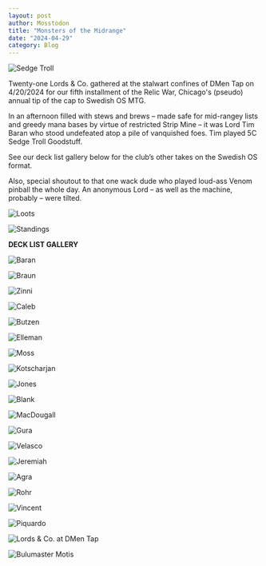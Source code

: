 ```yaml
---
layout: post
author: Mosstodon
title: "Monsters of the Midrange"
date: "2024-04-29"
category: Blog
---
```


![Sedge Troll](/assets/images/banners/sedge-troll.jpg)

Twenty-one Lords & Co. gathered at the stalwart confines of DMen Tap on 4/20/2024 for our fifth installment of the Relic War, Chicago's (pseudo) annual tip of the cap to Swedish OS MTG.

In an afternoon filled with stews and brews – made safe for mid-rangey lists and greedy mana bases by virtue of restricted Strip Mine – it was Lord Tim Baran who stood undefeated atop a pile of vanquished foes. Tim played 5C Sedge Troll Goodstuff.

See our deck list gallery below for the club’s other takes on the Swedish OS format.

Also, special shoutout to that one wack dude who played loud-ass Venom pinball the whole day. An anonymous Lord – as well as the machine, probably – were tilted.

![Loots](/assets/images/relicwarV2024/loots.jpg)

![Standings](/assets/images/relicwarV2024/relicwarVstandings.JPG)

**DECK LIST GALLERY**

![Baran](/assets/images/relicwarV2024/decklists/baran.png)

![Braun](/assets/images/relicwarV2024/decklists/braun.jpg)

![Zinni](/assets/images/relicwarV2024/decklists/zinni.jpg)

![Caleb](/assets/images/relicwarV2024/decklists/caleb.jpg)

![Butzen](/assets/images/relicwarV2024/decklists/butzen.jpg)

![Elleman](/assets/images/relicwarV2024/decklists/elleman.jpg)

![Moss](/assets/images/relicwarV2024/decklists/moss.jpg)

![Kotscharjan](/assets/images/relicwarV2024/decklists/kotscharjan.jpg)

![Jones](/assets/images/relicwarV2024/decklists/jones.jpg)

![Blank](/assets/images/relicwarV2024/decklists/blank.jpg)

![MacDougall](/assets/images/relicwarV2024/decklists/macdougall.jpg)

![Gura](/assets/images/relicwarV2024/decklists/gura.jpg)

![Velasco](/assets/images/relicwarV2024/decklists/velasco.jpg)

![Jeremiah](/assets/images/relicwarV2024/decklists/Jeremiah.jpg)

![Agra](/assets/images/relicwarV2024/decklists/agra.jpg)

![Rohr](/assets/images/relicwarV2024/decklists/rohr.jpg)

![Vincent](/assets/images/relicwarV2024/decklists/vincent.JPG)

![Piquardo](/assets/images/relicwarV2024/decklists/piquard.jpg)

![Lords & Co. at DMen Tap](/assets/images/relicwarV2024/DMen.jpg)

![Bulumaster Motis](/assets/images/relicwarV2024/bulumonsters.jpg)
